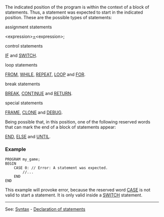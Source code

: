 The indicated position of the program is within the context of a block of statements. Thus, a statement was expected to start in the indicated position. These are the possible types of statements:

assignment statements

&lt;expression&gt;[=](definition_of_an_expression.md)&lt;expression&gt;;

control statements

[IF](if_statements.md) and [SWITCH](switch_statement.md).

loop statements

[FROM](from_statement.md), [WHILE](while_statement.md), [REPEAT](repeat_statement.md), [LOOP](loop_statement.md) and [FOR](for_statement.md).

break statements

[BREAK](break_statement.md), [CONTINUE](_continue_statement.md) and [RETURN](return_statement.md).

special statements

[FRAME](frame_statement.md), [CLONE](clone_statement.md) and [DEBUG](debug_statement.md).

Being possible that, in this position, one of the following reserved words that can mark the end of a block of statements appear:

[END](end.md), [ELSE](else.md) and [UNTIL](until.md).

### Example
```
PROGRAM my_game;
BEGIN
    CASE 0: // Error: A statement was expected.
        //...
    END
END
```


This example will provoke error, because the reserved word [CASE](case.md) is not valid to start a statement. It is only valid inside a [SWITCH](switch_statement.md) statement.

---------------------------------------
See: [Syntax](syntax_of_a_programdot.md) - [Declaration of statements](declaration_of_statementsdot.md)


